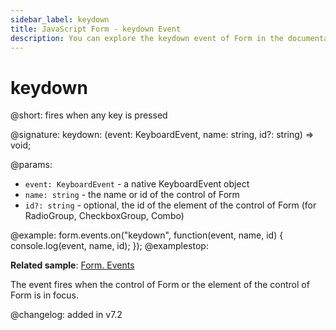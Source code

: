 ```yaml
---
sidebar_label: keydown 
title: JavaScript Form - keydown Event
description: You can explore the keydown event of Form in the documentation of the DHTMLX JavaScript UI library. Browse developer guides and API reference, try out code examples and live demos, and download a free 30-day evaluation version of DHTMLX Suite.
---
```


# keydown

@short: fires when any key is pressed

@signature: keydown: (event: KeyboardEvent, name: string, id?: string) => void;

@params:
- `event: KeyboardEvent` - a native KeyboardEvent object
- `name: string` - the name or id of the control of Form
- `id?: string` - optional, the id of the element of the control of Form (for RadioGroup, CheckboxGroup, Combo)

@example:
form.events.on("keydown", function(event, name, id) {
    console.log(event, name, id);
});
@examplestop:

**Related sample**: [Form. Events](https://snippet.dhtmlx.com/vyipsaoa)

The event fires when the control of Form or the element of the control of Form is in focus.

@changelog: added in v7.2
